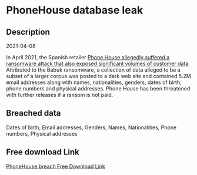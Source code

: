 # PhoneHouse database leak

## Description

2021-04-08

In April 2021, the Spanish retailer <a href="https://thetechzone.online/cyberattack-on-phone-house-with-ransomware-and-possible-data-breach/" target="_blank" rel="noopener">Phone House allegedly suffered a ransomware attack that also exposed significant volumes of customer data</a>. Attributed to the Babuk ransomware, a collection of data alleged to be a subset of a larger corpus was posted to a dark web site and contained 5.2M email addresses along with names, nationalities, genders, dates of birth, phone numbers and physical addresses. Phone House has been threatened with further releases if a ransom is not paid.

## Breached data

Dates of birth, Email addresses, Genders, Names, Nationalities, Phone numbers, Physical addresses

## Free download Link

[PhoneHouse breach Free Download Link](https://tinyurl.com/2b2k277t)